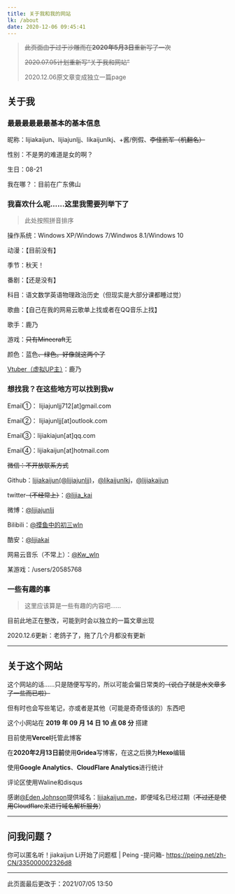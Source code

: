 ```yaml
---
title: 关于我和我的网站
lk: /about
date: 2020-12-06 09:45:41
---
```


> ~~此页面由于过于沙雕而在**2020年5月3日**重新写了一次~~
>
> ~~2020.07.05计划重新写“关于我和网站”~~
>
> 2020.12.06原文章变成独立一篇page



## 关于我

### 最最最最最最基本的基本信息

昵称：lijiakaijun、lijiajunljj、likaijunlkj、+酱/例假、~~李佳凯军（机翻名）~~<!--在不认识的其他博客里一般都会写kw==（base64）-->

性别：不是男的难道是女的啊？

生日：08-21

我在哪？：目前在广东佛山


### 我喜欢什么呢......这里我需要列举下了

> 此处按照拼音排序

操作系统：Windows XP/Windows 7/Windwos 8.1/Windows 10

动漫：【目前没有】

季节：秋天！

番剧：【还是没有】

科目：语文数学英语物理政治历史（但现实是大部分课都睡过觉）

歌曲：【自己在我的网易云歌单上找或者在QQ音乐上找】

歌手：鹿乃<!--没了，就只有一个啦-->

游戏：~~只有Minecraft~~无

颜色：蓝色~~、绿色。好像就这两个了~~

[Vtuber（虚拟UP主）](https://zh.moegirl.org.cn/%E8%99%9A%E6%8B%9FUP%E4%B8%BB)：鹿乃


### 想找我？在这些地方可以找到我w

Email①： lijiajunljj712[at]gmail.com

Email②： lijiajunljj[at]outlook.com

Email③：lijiakiajun[at]qq.com

Email④：lijiakaijun[at]hotmail.com

~~微信：不开放联系方式~~

Github：[lijiakaijun(@lijiajunljj)](https://github.com/lijiajunljj)，[@likaijunlkj](https://github.com/likaijunlkj)，[@lijiakaijun](https://github.com/lijiakaijun)

twitter~~（不经常上）~~：[@lijia_kai](https://twitter.com/lijia_kai)

微博：[@lijiajunljj](https://weibo.com/u/7337757865)

Bilibili：[@摸鱼中的初三wln](https://space.bilibili.com/480198701)

酷安：[@lijiakai](https://www.coolapk.com/u/3779066)

网易云音乐（不常上）：[@Kw_wln](https://music.163.com/#/user/home?id=1509875152)

某游戏：/users/20585768


### 一些有趣的事

> 这里应该算是一些有趣的内容吧......

目前此地正在整改，可能到时会以独立的一篇文章出现

2020.12.6更新：老鸽子了，拖了几个月都没有更新

---

## 关于这个网站

这个网站的话......只是随便写写的，所以可能会偏日常类的~~（说白了就是水文章多了一些而已啦）~~

但有时也会写些笔记，亦或者是其他（可能是奇奇怪该的）东西吧

这个小网站在 **2019 年 09 月 14 日 10 点 08 分** 搭建 

目前使用**Vercel**托管此博客

在**2020年2月13日前**使用**Gridea**写博客，在这之后换为**Hexo**编辑

使用**Google Analytics**、**CloudFlare Analytics**进行统计

评论区使用Waline和disqus

感谢[@Eden Johnson](https://edenjohnson.cyou)提供域名：[lijiakaijun.me](https://lijiakaijun.me)，即便域名已经过期（~~不过还是使用Cloudflare来进行域名解析服务~~）

---

## 问我问题？

你可以匿名听！jiakaijun Li开始了问题框 | Peing -提问箱-
https://peing.net/zh-CN/335000002326d8

---

此页面最后更改于：2021/07/05 13:50
